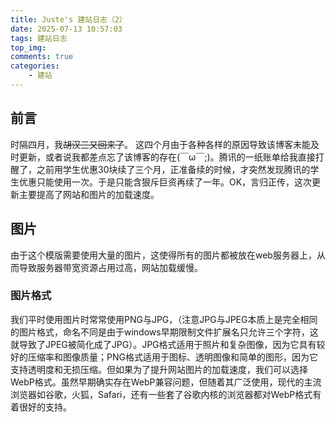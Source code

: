 ```yaml
---
title: Juste's 建站日志（2）
date: 2025-07-13 10:57:03
tags: 建站日志
top_img:
comments: true
categories:
	- 建站
---
```


## 前言
时隔四月，我~~胡汉三又回来了~~。 这四个月由于各种各样的原因导致该博客未能及时更新，或者说我都差点忘了该博客的存在(￣ω￣;)。腾讯的一纸账单给我直接打醒了，之前用学生优惠30块续了三个月，正准备续的时候，才突然发现腾讯的学生优惠只能使用一次。于是只能含狠斥巨资再续了一年。OK，言归正传，这次更新主要提高了网站和图片的加载速度。

## 图片
由于这个模版需要使用大量的图片，这使得所有的图片都被放在web服务器上，从而导致服务器带宽资源占用过高，网站加载缓慢。

### 图片格式
我们平时使用图片时常常使用PNG与JPG，（注意JPG与JPEG本质上是完全相同的图片格式，命名不同是由于windows早期限制文件扩展名只允许三个字符，这就导致了JPEG被简化成了JPG）。JPG格式适用于照片和复杂图像，因为它具有较好的压缩率和图像质量；PNG格式适用于图标、透明图像和简单的图形，因为它支持透明度和无损压缩。但如果为了提升网站图片的加载速度，我们可以选择WebP格式。虽然早期确实存在WebP兼容问题，但随着其广泛使用，现代的主流浏览器如谷歌，火狐，Safari，还有一些套了谷歌内核的浏览器都对WebP格式有着很好的支持。

### 